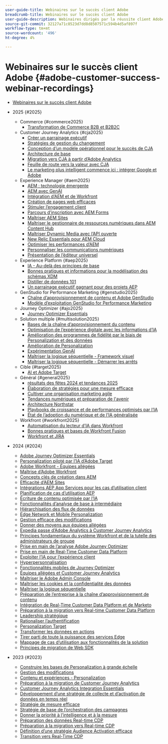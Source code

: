 ```yaml
---
user-guide-title: Webinaires sur le succès client Adobe
breadcrumb-title: Webinaires sur le succès client Adobe
user-guide-description: Webinaires dirigés par la réussite client Adobe conçus pour vous aider à optimiser votre investissement dans Adobe Experience Cloud. Obtenez des informations précieuses afin d’optimiser la valeur et d’accroître l’adoption des solutions Adobe.
source-git-commit: 32127a71c8523d7dd8d8507571c594b4d5af897f
workflow-type: tm+mt
source-wordcount: '496'
ht-degree: 4%

---
```



# Webinaires sur le succès client Adobe {#adobe-customer-success-webinar-recordings}

+ [Webinaires sur le succès client Adobe](overview.md)
+ 2025 {#2025}
   + Commerce {#commerce2025}
      + [Transformation de Commerce B2B et B2B2C](2025/transforming-b2b-commerce.md)
   + Customer Journey Analytics {#cja2025}
      + [Créer un parrainage exécutif](2025/cja-success.md)
      + [Stratégies de gestion du changement](2025/cja-adoption.md)
      + [Conception d’un modèle opérationnel pour le succès de CJA](2025/cja-operating-model.md)
      + [Architecture de base](2025/cja-vision.md)
      + [Migration vers CJA à partir d’Adobe Analytics](2025/analytics-to-cja-migration.md)
      + [Feuille de route vers la valeur avec CJA](2025/roadmap-to-value-cja.md)
      + [Le marketing plus intelligent commence ici : intégrer Google et Adobe](2025/smarter-marketing-starts-here-integrating-google-and-adobe.md)
   + Experience Manager {#aem2025}
      + [AEM : technologie émergente](2025/personalized-experiences-aem.md)
      + [AEM avec GenAI](2025/aem-genai.md)
      + [Intégration d’AEM et de Workfront](2025/aem-workfront-integration.md)
      + [Création de pages web efficaces](2025/build-effective-web-pages.md)
      + [Stimuler l’engagement client](2025/driving-customer-engagement.md)
      + [Parcours d’inscription avec AEM Forms](2025/payer-enrollment-journey.md)
      + [Maîtriser AEM Sites](2025/mastering-aem-sites.md)
      + [Maîtriser le gestionnaire de ressources numériques dans AEM Content Hub](2025/mastering-dam-aem-content-hub.md)
      + [Maîtriser Dynamic Media avec l’API ouverte](2025/dynamic-media-open-ai.md)
      + [New Relic Essentials pour AEM Cloud](2025/new-relic-essentials-aem-cloud.md)
      + [Optimiser les performances d’AEM](2025/optimize-aem-performance.md)
      + [Personnaliser les communications numériques](2025/personalize-digital-communications.md)
      + [Présentation de l’éditeur universel](2025/modern-aem-authoring.md)
   + Experience Platform {#aep2025}
      + [IA - Au-delà des principes de base](2025/ai-beyond-basics.md)
      + [Bonnes pratiques et informations pour la modélisation des schémas XDM](2025/model-xdm-schemas.md)
      + [Distiller de données 101](2025/data-distiller-101.md)
      + [Un parrainage exécutif gagnant pour des projets AEP](2025/exec-sponsorship-aep-projects.md)
   + GenStudio for Performance Marketing {#genstudio2025}
      + [Chaîne d’approvisionnement de contenu et Adobe GenStudio](2025/csc-gen-studio.md)
      + [Modèle d’exploitation GenStudio for Performance Marketing](2025/genstudio-for-performance-marketing-operating-model.md)
   + Journey Optimizer {#ajo2025}
      + [Journey Optimizer Essentials](2025/journey-optimizer-essentials.md)
   + Solution multiple {#multisolution2025}
      + [Bases de la chaîne d’approvisionnement du contenu](2025/content-supply-chain-basics.md)
      + [Optimisation de l’expérience digitale avec les informations d’IA](2025/accelerating-digital-experience-optimization.md)
      + [Amélioration des programmes de fidélité par le biais de Personalization et des données](2025/enhance-loyalty-programs.md)
      + [Amélioration de Personalization](2025/enhancing-personalization.md)
      + [Expérimentation GenAI](2025/gen-ai-experimentation.md)
      + [Maîtriser la logique séquentielle - Framework visuel](2025/mastering-sequential-logic.md)
      + [Maîtriser la logique séquentielle - Démarrer les arrêts](2025/sequential-logic-start-stop.md)
   + Cible {#target2025}
      + [AI et Adobe Target](2025/ai-adobe-target.md)
   + Général {#general2025}
      + [résultats des fêtes 2024 et tendances 2025](2025/adobe-digital-insights.md)
      + [Élaboration de stratégies pour une mesure efficace](2025/impactful-insights.md)
      + [Cultiver une organisation marketing agile](2025/agile-marketing-organization.md)
      + [Tendances numériques et préparation de l&#39;avenir](2025/digital-trends-preparing-future.md)
      + [Architecture Northstar](2025/northstar-architecture.md)
      + [Playbooks de croissance et de performances optimisés par l’IA](2025/ai-driven-growth.md)
      + [État de l’adoption du numérique et de l’IA généralisée](2025/state-of-digital-and-genai-adoption-webinar.md)
   + Workfront {#workfront2025}
      + [Automatisation du lecteur d’IA dans Workfront](2025/unlock-efficiency-ai-drive-automation-workfront.md)
      + [Bonnes pratiques et bases de Workfront Fusion](2025/adobe-workfront-fusion-best-practices.md)
      + [Workfront et JIRA](2025/workfront-and-jira.md)

+ 2024 {#2024}
   + [Adobe Journey Optimizer Essentials](2024/ajo-essentials.md)
   + [Personalization piloté par l’IA d’Adobe Target](2024/ai-personalization.md)
   + [Adobe Workfront - Équipes allégées](2024/workfront-lean-teams.md)
   + [Maîtrise d’Adobe Workfront](2024/workfront-mastery.md)
   + [Concepts clés de création dans AEM](2024/aem-authoring-concepts.md)
   + [Efficacité d’AEM Sites](2024/aem-sites-efficiencies.md)
   + [Intégrations AEP App Services pour les cas d’utilisation client](2024/aep-apps-services-integrations.md)
   + [Planification de cas d’utilisation AEP](2024/aep-use-case-planning.md)
   + [Écriture de contenu optimisée par l’IA](2024/ai-copywriting.md)
   + [Fonctionnalités d’analyse de base à intermédiaire](2024/basic-to-intermediate-analysis-capabilities.md)
   + [Hiérarchisation des flux de données](2024/data-stream-prioritization.md)
   + [Edge Network et Mobile Personalization](2024/edge-network-mobile-personalization.md)
   + [Gestion efficace des modifications](2024/effective-change-management.md)
   + [Donner des moyens aux équipes allégées](2024/empowering-lean-teams.md)
   + [Expedia passe d’Adobe Analytics à Customer Journey Analytics](2024/expedia-aa-to-cja.md)
   + [Principes fondamentaux du système Workfront et de la tutelle des administrateurs de groupe](2024/workfront-admin-guardianship.md)
   + [Prise en main de l’analyse Adobe Journey Optimizer](2024/getting-started-ajo-analysis.md)
   + [Prise en main de Real-Time Customer Data Platform](2024/getting-started-rtcdp.md)
   + [Exploiter l’IA pour l’expérience client](2024/ai-customer-experience.md)
   + [Hyperpersonnalisation](2024/hyperpersonalization.md)
   + [Fonctionnalités mobiles de Journey Optimizer](2024/journey-optimizer-mobile-capabilities.md)
   + [Équipes allégées et Customer Journey Analytics](2024/lean-teams-cja.md)
   + [Maîtriser le Adobe Admin Console](2024/adobe-admin-console.md)
   + [Maîtriser les cookies et la confidentialité des données](2024/mastering-cookies-data-privacy.md)
   + [Maîtriser la logique séquentielle](2024/sequential-logic.md)
   + [Préparation de l’entreprise à la chaîne d’approvisionnement de contenu](2024/organizational-readiness-content-supply-chain.md)
   + [Intégration de Real-Time Customer Data Platform et de Marketo](2024/aep-marketo-integration.md)
   + [Préparation à la migration vers Real-time Customer Data Platform](2024/rtcdp-migration-readiness.md)
   + [Leadership stratégique](2024/strategic-leadership.md)
   + [Rationaliser l’authentification](2024/streamline-authentication.md)
   + [Personalization Target](2024/target-personalization.md)
   + [Transformer les données en actions](2024/turning-data-into-action.md)
   + [Tirer parti de toute la puissance des services Edge](2024/edge-delivery-services.md)
   + [Mappage de cas d’utilisation aux fonctionnalités de la solution](2024/use-case-mapping.md)
   + [Principes de migration de Web SDK](2024/web-sdk-migration.md)

+ 2023 {#2023}
   + [Construire les bases de Personalization à grande échelle](2023/personalization-at-scale.md)
   + [Gestion des modifications](2023/change-management.md)
   + [Contenu et expériences - Personalization](2023/content-experiences-personalization.md)
   + [Préparation à la migration de Customer Journey Analytics](2023/cja-migration-readiness.md)
   + [Customer Journey Analytics Integration Essentials](2023/cja-integration-essentials.md)
   + [Développement d’une stratégie de collecte et d’activation de données en temps réel](2023/data-collection-activation-strategy.md)
   + [Stratégie de mesure efficace](2023/measurement-strategy.md)
   + [Stratégie de base de l’orchestration des campagnes](2023/foundational-strategy-campaign.md)
   + [Donner la priorité à l’intelligence et à la mesure](2023/intelligence-and-measurement.md)
   + [Préparation des données Real-time CDP](2023/rtcdp-migration-data-readiness.md)
   + [Préparation à la migration vers Real-time CDP](2023/rtcdp-migration-readiness.md)
   + [Définition d’une stratégie Audience Activation efficace](2023/audience-activation.md)
   + [Transition vers Real-Time CDP](2023/aam-to-rtcdp.md)
